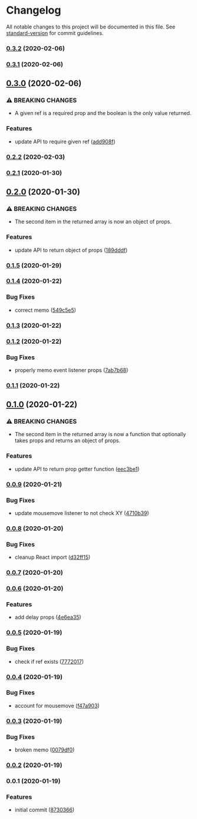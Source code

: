 # Changelog

All notable changes to this project will be documented in this file. See [standard-version](https://github.com/conventional-changelog/standard-version) for commit guidelines.

### [0.3.2](https://github.com/therealparmesh/use-hovering/compare/v0.3.1...v0.3.2) (2020-02-06)

### [0.3.1](https://github.com/therealparmesh/use-hovering/compare/v0.3.0...v0.3.1) (2020-02-06)

## [0.3.0](https://github.com/therealparmesh/use-hovering/compare/v0.2.2...v0.3.0) (2020-02-06)

### ⚠ BREAKING CHANGES

- A given ref is a required prop and the boolean is the only value returned.

### Features

- update API to require given ref ([add908f](https://github.com/therealparmesh/use-hovering/commit/add908f83f0de9ad6963c90de894b8c9c8db0dfa))

### [0.2.2](https://github.com/therealparmesh/use-hovering/compare/v0.2.1...v0.2.2) (2020-02-03)

### [0.2.1](https://github.com/therealparmesh/use-hovering/compare/v0.2.0...v0.2.1) (2020-01-30)

## [0.2.0](https://github.com/therealparmesh/use-hovering/compare/v0.1.5...v0.2.0) (2020-01-30)

### ⚠ BREAKING CHANGES

- The second item in the returned array is now an object of props.

### Features

- update API to return object of props ([189dddf](https://github.com/therealparmesh/use-hovering/commit/189dddffa921f23fe224f1173b714a8f109e2e83))

### [0.1.5](https://github.com/therealparmesh/use-hovering/compare/v0.1.4...v0.1.5) (2020-01-29)

### [0.1.4](https://github.com/therealparmesh/use-hovering/compare/v0.1.3...v0.1.4) (2020-01-22)

### Bug Fixes

- correct memo ([549c5e5](https://github.com/therealparmesh/use-hovering/commit/549c5e5469e94f0145d8fd43c54230d8fdf11f0e))

### [0.1.3](https://github.com/therealparmesh/use-hovering/compare/v0.1.2...v0.1.3) (2020-01-22)

### [0.1.2](https://github.com/therealparmesh/use-hovering/compare/v0.1.1...v0.1.2) (2020-01-22)

### Bug Fixes

- properly memo event listener props ([7ab7b68](https://github.com/therealparmesh/use-hovering/commit/7ab7b68491a2a25bb6df6fca901c40217098e9d0))

### [0.1.1](https://github.com/therealparmesh/use-hovering/compare/v0.1.0...v0.1.1) (2020-01-22)

## [0.1.0](https://github.com/therealparmesh/use-hovering/compare/v0.0.9...v0.1.0) (2020-01-22)

### ⚠ BREAKING CHANGES

- The second item in the returned array is now a function that optionally takes props and returns an object of props.

### Features

- update API to return prop getter function ([eec3be1](https://github.com/therealparmesh/use-hovering/commit/eec3be13b0923364f00101b10b3101e290351e09))

### [0.0.9](https://github.com/therealparmesh/use-hovering/compare/v0.0.8...v0.0.9) (2020-01-21)

### Bug Fixes

- update mousemove listener to not check XY ([4710b39](https://github.com/therealparmesh/use-hovering/commit/4710b39328239846cd0f188b1ffa02117cd8c0d6))

### [0.0.8](https://github.com/therealparmesh/use-hovering/compare/v0.0.7...v0.0.8) (2020-01-20)

### Bug Fixes

- cleanup React import ([d32ff15](https://github.com/therealparmesh/use-hovering/commit/d32ff152b24cfb2b921f214eeb45818d9a491cec))

### [0.0.7](https://github.com/therealparmesh/use-hovering/compare/v0.0.6...v0.0.7) (2020-01-20)

### [0.0.6](https://github.com/therealparmesh/use-hovering/compare/v0.0.5...v0.0.6) (2020-01-20)

### Features

- add delay props ([4e6ea35](https://github.com/therealparmesh/use-hovering/commit/4e6ea35d69f2f418d67f68ac4986b7bd8c7ec5ba))

### [0.0.5](https://github.com/therealparmesh/use-hovering/compare/v0.0.4...v0.0.5) (2020-01-19)

### Bug Fixes

- check if ref exists ([7772017](https://github.com/therealparmesh/use-hovering/commit/7772017349225f77d19f88140ef82338091708ac))

### [0.0.4](https://github.com/therealparmesh/use-hovering/compare/v0.0.3...v0.0.4) (2020-01-19)

### Bug Fixes

- account for mousemove ([f47a903](https://github.com/therealparmesh/use-hovering/commit/f47a903723dc503c829ecf724a609d731f8f455c))

### [0.0.3](https://github.com/therealparmesh/use-hovering/compare/v0.0.2...v0.0.3) (2020-01-19)

### Bug Fixes

- broken memo ([0079df0](https://github.com/therealparmesh/use-hovering/commit/0079df02384fc1e66439b8d7555e1cb226de029c))

### [0.0.2](https://github.com/therealparmesh/use-hovering/compare/v0.0.1...v0.0.2) (2020-01-19)

### 0.0.1 (2020-01-19)

### Features

- initial commit ([8730366](https://github.com/therealparmesh/use-hovering/commit/8730366a195748c89b5f947f4df9c251d0faf3f5))
